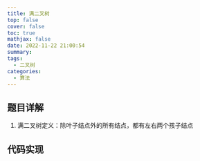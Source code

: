 ```yaml
---
title: 满二叉树
top: false
cover: false
toc: true
mathjax: false
date: 2022-11-22 21:00:54
summary:
tags:
  - 二叉树
categories:
  - 算法
---
```


## 题目详解

1. 满二叉树定义：除叶子结点外的所有结点，都有左右两个孩子结点

## 代码实现

```java

```
